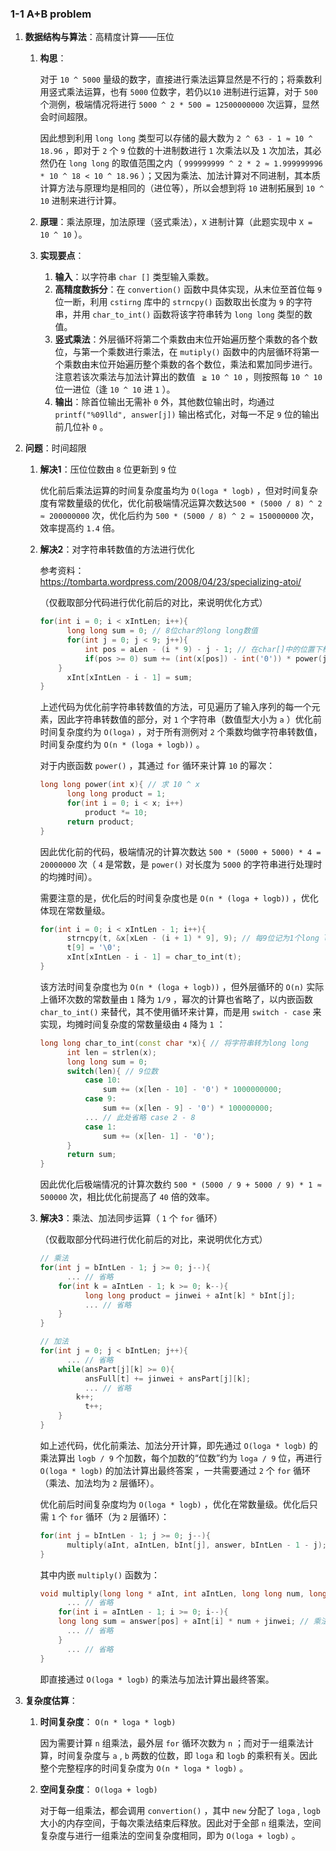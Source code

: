 ### 1-1 A+B problem

1. **数据结构与算法**：高精度计算——压位

   1. **构思**：

      对于 `10 ^ 5000` 量级的数字，直接进行乘法运算显然是不行的；将乘数利用竖式乘法运算，也有 `5000` 位数字，若仍以`10` 进制进行运算，对于 `500` 个测例，极端情况将进行 `5000 ^ 2 * 500 = 12500000000` 次运算，显然会时间超限。

      因此想到利用 `long long` 类型可以存储的最大数为 `2 ^ 63 - 1 ≈ 10 ^ 18.96` ，即对于 `2` 个 `9` 位数的十进制数进行 `1` 次乘法以及 `1` 次加法，其必然仍在 `long long` 的取值范围之内（ `999999999 ^ 2 * 2 ≈ 1.999999996 * 10 ^ 18 < 10 ^ 18.96` ）；又因为乘法、加法计算对不同进制，其本质计算方法与原理均是相同的（进位等），所以会想到将 `10` 进制拓展到 `10 ^ 10` 进制来进行计算。

   2. **原理**：乘法原理，加法原理（竖式乘法），`X` 进制计算（此题实现中 `X = 10 ^ 10` ）。

   3. **实现要点**：

      1. **输入**：以字符串 `char []` 类型输入乘数。
      2. **高精度数拆分**：在 `convertion()` 函数中具体实现，从末位至首位每 `9` 位一断，利用 `cstirng` 库中的 `strncpy()` 函数取出长度为 `9` 的字符串，并用 `char_to_int()` 函数将该字符串转为 `long long` 类型的数值。
      3. **竖式乘法**：外层循环将第二个乘数由末位开始遍历整个乘数的各个数位，与第一个乘数进行乘法，在 `mutiply()` 函数中的内层循环将第一个乘数由末位开始遍历整个乘数的各个数位，乘法和累加同步进行。注意若该次乘法与加法计算出的数值 ` ≧ 10 ^ 10` ，则按照每 `10 ^ 10` 位一进位（逢 `10 ^ 10` 进 `1` ）。
      4. **输出**：除首位输出无需补 `0` 外，其他数位输出时，均通过 `printf("%09lld", answer[j])` 输出格式化，对每一不足 `9` 位的输出前几位补 `0` 。

2. **问题**：时间超限

   1. **解决1**：压位位数由 `8` 位更新到 `9` 位

      优化前后乘法运算的时间复杂度虽均为 `O(loga * logb)` ，但对时间复杂度有常数量级的优化，优化前极端情况运算次数达`500 * (5000 / 8) ^ 2 ≈ 200000000` 次，优化后约为 `500 * (5000 / 8) ^ 2 ≈ 150000000` 次，效率提高约 `1.4` 倍。

   2. **解决2**：对字符串转数值的方法进行优化

      参考资料：https://tombarta.wordpress.com/2008/04/23/specializing-atoi/

      （仅截取部分代码进行优化前后的对比，来说明优化方式）

      ```c++
      for(int i = 0; i < xIntLen; i++){
        	long long sum = 0; // 8位char的long long数值
        	for(int j = 0; j < 9; j++){
            	int pos = aLen - (i * 9) - j - 1; // 在char[]中的位置下标
            	if(pos >= 0) sum += (int(x[pos]) - int('0')) * power(j);
          }
        	xInt[xIntLen - i - 1] = sum;
      }
      ```

      上述代码为优化前字符串转数值的方法，可见遍历了输入序列的每一个元素，因此字符串转数值的部分，对 `1` 个字符串（数值型大小为 `a` ）优化前时间复杂度约为 `O(loga)` ，对于所有测例对 `2` 个乘数均做字符串转数值，时间复杂度约为 `O(n * (loga + logb))` 。

      对于内嵌函数 `power()` ，其通过 `for` 循环来计算 `10` 的幂次：

      ```c++
      long long power(int x){ // 求 10 ^ x 
        	long long product = 1;
        	for(int i = 0; i < x; i++)
          		product *= 10;
        	return product;
      }
      ```

      因此优化前的代码，极端情况的计算次数达 `500 * (5000 + 5000) * 4 = 20000000` 次（ `4` 是常数，是 `power()` 对长度为 `5000` 的字符串进行处理时的均摊时间）。

      需要注意的是，优化后的时间复杂度也是 `O(n * (loga + logb))` ，优化体现在常数量级。

      ```c++
      for(int i = 0; i < xIntLen - 1; i++){
        	strncpy(t, &x[xLen - (i + 1) * 9], 9); // 每9位记为1个long long型数
        	t[9] = '\0';
        	xInt[xIntLen - i - 1] = char_to_int(t);
      }
      ```

      该方法时间复杂度也为 `O(n * (loga + logb))` ，但外层循环的 `O(n)` 实际上循环次数的常数量由 `1` 降为 `1/9` ，幂次的计算也省略了，以内嵌函数 `char_to_int()` 来替代，其不使用循环来计算，而是用 `switch - case` 来实现，均摊时间复杂度的常数量级由 `4` 降为 `1` ：

      ```c++
      long long char_to_int(const char *x){ // 将字符串转为long long
      		int len = strlen(x);
       		long long sum = 0;
         	switch(len){ // 9位数
             	case 10:
                 	sum += (x[len - 10] - '0') * 1000000000;
             	case 9:
                 	sum += (x[len - 9] - '0') * 100000000;
             	... // 此处省略 case 2 - 8
             	case 1:
                 	sum += (x[len- 1] - '0');
         	}
         	return sum;
      }
      ```

      因此优化后极端情况的计算次数约 `500 * (5000 / 9 + 5000 / 9) * 1 ≈ 500000` 次，相比优化前提高了 `40` 倍的效率。

   3. **解决3**：乘法、加法同步运算（ `1` 个 `for` 循环）

      （仅截取部分代码进行优化前后的对比，来说明优化方式）

      ```c++
      // 乘法
      for(int j = bIntLen - 1; j >= 0; j--){
        	... // 省略
          for(int k = aIntLen - 1; k >= 0; k--){
            	long long product = jinwei + aInt[k] * bInt[j];
            	... // 省略
          }
      }
      
      // 加法
      for(int j = 0; j < bIntLen; j++){
        	... // 省略
          while(ansPart[j][k] >= 0){
            	ansFull[t] += jinwei + ansPart[j][k];
            	... // 省略
              k++;
            	t++;
          }
      }
      ```

      如上述代码，优化前乘法、加法分开计算，即先通过 `O(loga * logb)` 的乘法算出 `logb / 9` 个加数，每个加数的“位数”约为 `loga / 9` 位，再进行 `O(loga * logb)` 的加法计算出最终答案 ，一共需要通过 `2` 个 `for` 循环（乘法、加法均为 `2` 层循环）。

      优化前后时间复杂度均为 `O(loga * logb)` ，优化在常数量级。优化后只需 `1` 个 `for` 循环（为 `2` 层循环）：

      ```c++
      for(int j = bIntLen - 1; j >= 0; j--){
        	multiply(aInt, aIntLen, bInt[j], answer, bIntLen - 1 - j);
      }
      ```

      其中内嵌 `multiply()` 函数为：

      ```c++
      void multiply(long long * aInt, int aIntLen, long long num, long long * answer, int base){
        	... // 省略
          for(int i = aIntLen - 1; i >= 0; i--){
          long long sum = answer[pos] + aInt[i] * num + jinwei; // 乘法和加法同时做，减少循环次数
            ... // 省略
          }
        	... // 省略
      }
      ```

      即直接通过 `O(loga * logb)` 的乘法与加法计算出最终答案。

3. **复杂度估算**：

   1. **时间复杂度**： `O(n * loga * logb)` 
   
      因为需要计算 `n` 组乘法，最外层 `for` 循环次数为 `n` ；而对于一组乘法计算，时间复杂度与 `a` , `b` 两数的位数，即 `loga` 和 `logb` 的乘积有关。因此整个完整程序的时间复杂度为 `O(n * loga * logb)` 。
   
   2. **空间复杂度**： `O(loga + logb)` 
   
      对于每一组乘法，都会调用 `convertion()` ，其中 `new` 分配了 `loga` , `logb` 大小的内存空间，于每次乘法结束后释放。因此对于全部 `n` 组乘法，空间复杂度与进行一组乘法的空间复杂度相同，即为 `O(loga + logb)` 。

